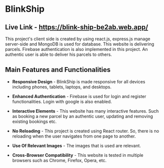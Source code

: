 # BlinkShip

## **Live Link** - <a href="https://blink-ship-be2ab.web.app/">https://blink-ship-be2ab.web.app/</a>

This project's client side is created by using react.js, express.js manage server-side and MongoDB is used for database. This website is delivering parcels. Firebase authentication is also implemented in this project.
An authentic user is able to deliver his parcels to others.

## Main Features and Functionalities
- **Responsive Design** - BlinkShip is made responsive for all devices including phones, tablets, laptops, and desktops.

- **Enhanced Authentication** - Firebase is used for login and register functionalities. Login with google is also enabled.

- **Interactive Elements** - This website has many interactive features. Such as booking a new parcel by an authentic user, updating and removing existing bookings etc.

- **No Reloading** - This project is created using React router. So, there is no reloading when the user navigates from one page to another.

- **Use Of Relevant Images** - The images that is used are relevant.

- **Cross-Browser Compatibility** - This website is tested in multiple browsers such as Chrome, Firefox, Opera, etc.
